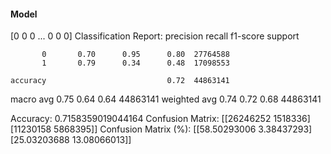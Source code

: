 #### Model
[0 0 0 ... 0 0 0]
Classification Report:
              precision    recall  f1-score   support

           0       0.70      0.95      0.80  27764588
           1       0.79      0.34      0.48  17098553

    accuracy                           0.72  44863141
   macro avg       0.75      0.64      0.64  44863141
weighted avg       0.74      0.72      0.68  44863141

Accuracy: 0.7158359019044164
Confusion Matrix:
[[26246252  1518336]
 [11230158  5868395]]
Confusion Matrix (%):
[[58.50293006  3.38437293]
 [25.03203688 13.08066013]]
